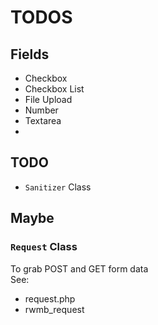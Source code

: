# TODOS

## Fields
- Checkbox
- Checkbox List
- File Upload
- Number
- Textarea
- 

## TODO
- `Sanitizer` Class  

## Maybe
### `Request` Class 
To grab POST and GET form data  
See:  
- request.php
- rwmb_request

